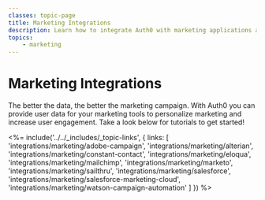 ```yaml
---
classes: topic-page
title: Marketing Integrations
description: Learn how to integrate Auth0 with marketing applications and services.
topics:
    - marketing
---
```

<!-- markdownlint-disable MD041 MD002 MD026 -->
<div class="topic-page-header">
  <div data-name="example" class="topic-page-badge"></div>
  <h1>Marketing Integrations</h1>
  <p>
    The better the data, the better the marketing campaign. With Auth0 you can provide user data for your marketing tools to personalize marketing and increase user engagement. Take a look below for tutorials to get started!
  </p>
</div>

<%= include('../../_includes/_topic-links', { links: [
  'integrations/marketing/adobe-campaign',
  'integrations/marketing/alterian',
  'integrations/marketing/constant-contact',
  'integrations/marketing/eloqua',
  'integrations/marketing/mailchimp',
  'integrations/marketing/marketo',
  'integrations/marketing/sailthru',
  'integrations/marketing/salesforce',
  'integrations/marketing/salesforce-marketing-cloud',
  'integrations/marketing/watson-campaign-automation'
] }) %>